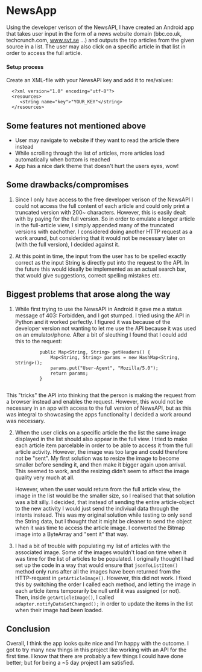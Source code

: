 # NewsApp
Using the developer verison of the NewsAPI, I have created an Android app that takes user input in the form of a news website domain (bbc.co.uk, techcrunch.com, www.svt.se ...) and outputs the top articles from the given source in a list. The user may also click on a specific article in that list in order to access the full article.

#### Setup process
Create an XML-file with your NewsAPI key and add it to res/values:

      <?xml version="1.0" encoding="utf-8"?>
      <resources>
         <string name="key">"YOUR_KEY"</string>
      </resources>


## Some features not mentioned above
* User may navigate to website if they want to read the article there instead
* While scrolling through the list of articles, more articles load automatically when bottom is reached
* App has a nice dark theme that doesn't hurt the users eyes, wow!

## Some drawbacks/compromises
1. Since I only have access to the free developer verison of the NewsAPI I could not access the full content of each article and could only print a truncated version with 200~ characters. However, this is easily dealt with by paying for the full version. So in order to emulate a longer article in the full-article view, I simply appended many of the truncated versions with eachother. I considered doing another HTTP request as a work around, but considering that it would not be necessary later on (with the full version), I decided against it.

2. At this point in time, the input from the user has to be spelled exactly correct as the input String is directly put into the request to the API. In the future this would ideally be implemented as an actual search bar, that would give suggestions, correct spelling mistakes etc.

## Biggest problems that arose along the way
1. While first trying to use the NewsAPI in Android it gave me a status message of 403: Forbidden, and I got stumped. I tried using the API in Python and it worked perfectly. I figured it was because of the developer version not wanting to let me use the API because it was used on an emulator/phone. After a bit of sleuthing I found that I could add this to the request:

   ```@Override
            public Map<String, String> getHeaders() {
                Map<String, String> params = new HashMap<String, String>();
                params.put("User-Agent", "Mozilla/5.0");
                return params;
            }
            
This "tricks" the API into thinking that the person is making the request from a browser instead and enables the request. However, this would not be necessary in an app with access to the full version of NewsAPI, but as this was integral to showcasing the apps functionality I decided a work around was necessary.

2. When the user clicks on a specific article the the list the same image displayed in the list should also appear in the full view. I tried to make each article item parcelable in order to be able to access it from the full article activity. However, the image was too large and could therefore not be "sent". My first solution was to resize the image to become smaller before sending it, and then make it bigger again upon arrival. This seemed to work, and the resizing didn't seem to affect the image quality very much at all. 

   However, when the user would return from the full article view, the image in the list would be the smaller size, so I realised that that solution was a bit silly. I decided, that instead of sending the entire article-object to the new activity I would just send the indiviual data through the intents instead. This was my original solution while testing to only send the String data, but I thought that it might be cleaner to send the object when it was time to access the article image. I converted the Bitmap image into a ByteArray and "sent it" that way.

3. I had a bit of trouble with populating my list of articles with the associated image. Some of the images wouldn't load on time when it was time for the list of articles to be populated. I originally thought I had set up the code in a way that would ensure that ```jsonToListItem()``` method only runs after all the images have been returned from the HTTP-request in ```getArticleImage()```. However, this did not work. I fixed this by switching the order I called each method, and letting the image in each article items temporarily be null until it was assigned (or not). Then, inside ```getArticleImage()```, I called ```adapter.notifyDataSetChanged();``` in order to update the items in the list when their image had been loaded.

## Conclusion
Overall, I think the app looks quite nice and I'm happy with the outcome. I got to try many new things in this project like working with an API for the first time. I know that there are probably a few things I could have done better; but for being a ~5 day project I am satisfied.
